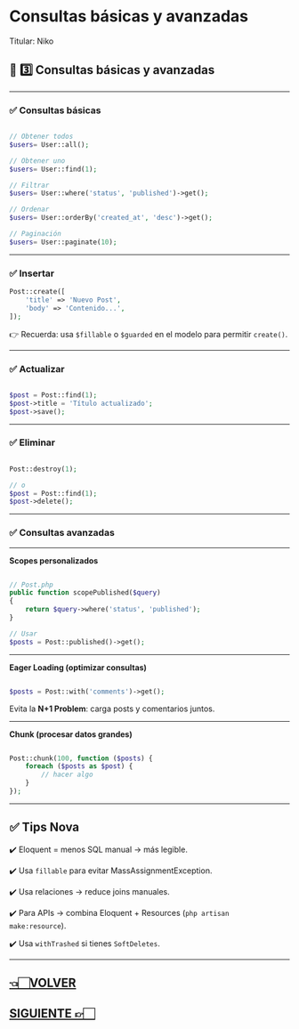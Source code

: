# Consultas básicas y avanzadas

Titular: Niko

## 📌 **3️⃣ Consultas básicas y avanzadas**

---

### ✅ **Consultas básicas**

```php

// Obtener todos
$users= User::all();

// Obtener uno
$users= User::find(1);

// Filtrar
$users= User::where('status', 'published')->get();

// Ordenar
$users= User::orderBy('created_at', 'desc')->get();

// Paginación
$users= User::paginate(10);

```

---

### ✅ **Insertar**

```php
Post::create([
    'title' => 'Nuevo Post',
    'body' => 'Contenido...',
]);

```

👉 Recuerda: usa `$fillable` o `$guarded` en el modelo para permitir `create()`.

---

### ✅ **Actualizar**

```php

$post = Post::find(1);
$post->title = 'Título actualizado';
$post->save();

```

---

### ✅ **Eliminar**

```php

Post::destroy(1);

// o
$post = Post::find(1);
$post->delete();

```

---

### ✅ **Consultas avanzadas**

---

**Scopes personalizados**

```php

// Post.php
public function scopePublished($query)
{
    return $query->where('status', 'published');
}

// Usar
$posts = Post::published()->get();

```

---

**Eager Loading (optimizar consultas)**

```php

$posts = Post::with('comments')->get();

```

Evita la **N+1 Problem**: carga posts y comentarios juntos.

---

**Chunk (procesar datos grandes)**

```php

Post::chunk(100, function ($posts) {
    foreach ($posts as $post) {
        // hacer algo
    }
});

```

---

## ✅ **Tips Nova**

✔️ Eloquent = menos SQL manual → más legible.

✔️ Usa `fillable` para evitar MassAssignmentException.

✔️ Usa relaciones → reduce joins manuales.

✔️ Para APIs → combina Eloquent + Resources (`php artisan make:resource`).

✔️ Usa `withTrashed` si tienes `SoftDeletes`.

---

## [👈🏻VOLVER](Modelos%20y%20relaciones.md)

## [SIGUIENTE 👉🏻](Laravel%20index.md)